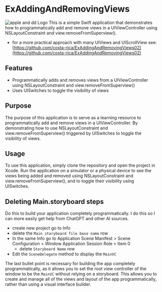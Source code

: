 # ExAddingAndRemovingViews
![apple and dd Logo](https://nick-rodriguez.info/media/appleAndDD.png)
This is a simple Swift application that demonstrates how to programmatically add and remove views in a UIViewController using NSLayoutConstraint and view.removeFromSuperview().

- for a more practical approach with many UIViews and UIScrollView see: [https://github.com/costa-rica/ExAddingAndRemovingViews02](https://github.com/costa-rica/ExAddingAndRemovingViews02)

## Features

- Programmatically adds and removes views from a UIViewController using NSLayoutConstraint and view.removeFromSuperview()
- Uses UISwitches to toggle the visibility of views

## Purpose

The purpose of this application is to serve as a learning resource to programmatically add and remove views in a UIViewController. By demonstrating how to use NSLayoutConstraint and view.removeFromSuperview() triggered by UISwitches to toggle the visibility of views.

## Usage

To use this application, simply clone the repository and open the project in Xcode. Run the application on a simulator or a physical device to see the views being added and removed using NSLayoutConstraint and view.removeFromSuperview(), and to toggle their visibility using UISwitches.

## Deleting Main.storyboard steps

Do this to build your application completely programmatically. I do this so I can more easily get help from ChatGPT and other AI sources.

- create new project go to Info
- delete the `Main storyboard file base name` row
- In the same Info go to Application Scene Manifest > Scene Configuration > Window Application Session Role > Item 0
    - delete `Storyboard Name` row
- Edit the `SceneDelegate` method to display the `MainVC`

The last bullet point is necessary for building the app completely programmatically, as it allows you to set the root view controller of the window to be the `MainVC` without relying on a storyboard. This allows you to create and manage all of the views and layout of the app programmatically, rather than using a visual interface builder.

